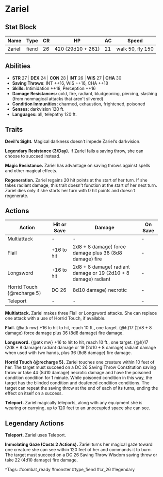 # Zariel

## Stat Block

| Name | Type | CR | HP | AC | Speed |
|------|------|----|----|----|-------|
| Zariel | fiend | 26 | 420 (29d10 + 261) | 21 | walk 50, fly 150 |

## Abilities

- **STR** 27 | **DEX** 24 | **CON** 28 | **INT** 26 | **WIS** 27 | **CHA** 30
- **Saving Throws:** INT ++16, WIS ++16, CHA ++18  
- **Skills:** Intimidation ++18, Perception ++16  
- **Damage Resistances:** cold, fire, radiant, bludgeoning, piercing, slashing (from nonmagical attacks that aren't silvered)  
- **Condition Immunities:** charmed, exhaustion, frightened, poisoned  
- **Senses:** darkvision 120 ft.  
- **Languages:** all, telepathy 120 ft.

## Traits

**Devil's Sight.** Magical darkness doesn't impede Zariel's darkvision.

**Legendary Resistance (3/Day).** If Zariel fails a saving throw, she can choose to succeed instead.

**Magic Resistance.** Zariel has advantage on saving throws against spells and other magical effects.

**Regeneration.** Zariel regains 20 hit points at the start of her turn. If she takes radiant damage, this trait doesn't function at the start of her next turn. Zariel dies only if she starts her turn with 0 hit points and doesn't regenerate.


## Actions

| Action | Hit or Save | Damage | On Save |
|--------|--------------|--------|----------|
| Multiattack | - | - | - |
| Flail | +16 to hit | 2d8 + 8 damage) force damage plus 36 (8d8 damage) fire | - |
| Longsword | +16 to hit | 2d8 + 8 damage) radiant damage or 19 (2d10 + 8 damage) radiant | - |
| Horrid Touch {@recharge 5} | DC 26 | 8d10 damage) necrotic | - |
| Teleport | - | - | - |

**Multiattack.** Zariel makes three Flail or Longsword attacks. She can replace one attack with a use of Horrid Touch, if available.

**Flail.** {@atk mw} +16 to hit to hit, reach 10 ft., one target. {@h}17 (2d8 + 8 damage) force damage plus 36 (8d8 damage) fire damage.

**Longsword.** {@atk mw} +16 to hit to hit, reach 10 ft., one target. {@h}17 (2d8 + 8 damage) radiant damage or 19 (2d10 + 8 damage) radiant damage when used with two hands, plus 36 (8d8 damage) fire damage.

**Horrid Touch {@recharge 5}.** Zariel touches one creature within 10 feet of her. The target must succeed on a DC 26 Saving Throw Constitution saving throw or take 44 (8d10 damage) necrotic damage and have the poisoned condition condition for 1 minute. While poisoned condition in this way, the target has the blinded condition and deafened condition conditions. The target can repeat the saving throw at the end of each of its turns, ending the effect on itself on a success.

**Teleport.** Zariel magically teleports, along with any equipment she is wearing or carrying, up to 120 feet to an unoccupied space she can see.

## Legendary Actions

**Teleport.** Zariel uses Teleport.

**Immolating Gaze (Costs 2 Actions).** Zariel turns her magical gaze toward one creature she can see within 120 feet of her and commands it to burn. The target must succeed on a DC 26 Saving Throw Wisdom saving throw or take 22 (4d10 damage) fire damage.



^Tags: #combat_ready #monster #type_fiend #cr_26 #legendary